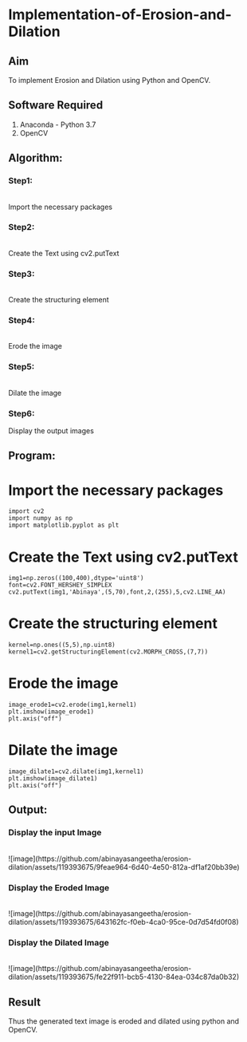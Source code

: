 # Implementation-of-Erosion-and-Dilation
## Aim
To implement Erosion and Dilation using Python and OpenCV.
## Software Required
1. Anaconda - Python 3.7
2. OpenCV
## Algorithm:
### Step1:
<br>Import the necessary packages


### Step2:
<br>Create the Text using cv2.putText

### Step3:
<br>Create the structuring element

### Step4:
<br>Erode the image

### Step5:
<br>Dilate the image

### Step6:
Display the output images
 
## Program:

# Import the necessary packages
```
import cv2
import numpy as np 
import matplotlib.pyplot as plt
```
# Create the Text using cv2.putText
```
img1=np.zeros((100,400),dtype='uint8')
font=cv2.FONT_HERSHEY_SIMPLEX
cv2.putText(img1,'Abinaya',(5,70),font,2,(255),5,cv2.LINE_AA)
```

# Create the structuring element
```
kernel=np.ones((5,5),np.uint8)
kernel1=cv2.getStructuringElement(cv2.MORPH_CROSS,(7,7))
```

# Erode the image
```
image_erode1=cv2.erode(img1,kernel1)
plt.imshow(image_erode1)
plt.axis("off")
```

# Dilate the image
```
image_dilate1=cv2.dilate(img1,kernel1)
plt.imshow(image_dilate1)
plt.axis("off")
```



## Output:

### Display the input Image
<br>
![image](https://github.com/abinayasangeetha/erosion-dilation/assets/119393675/9feae964-6d40-4e50-812a-df1af20bb39e)

<br>

### Display the Eroded Image
<br>
![image](https://github.com/abinayasangeetha/erosion-dilation/assets/119393675/643162fc-f0eb-4ca0-95ce-0d7d54fd0f08)

<br>

### Display the Dilated Image
<br>
![image](https://github.com/abinayasangeetha/erosion-dilation/assets/119393675/fe22f911-bcb5-4130-84ea-034c87da0b32)

<br>


## Result
Thus the generated text image is eroded and dilated using python and OpenCV.
